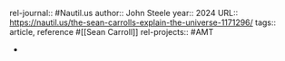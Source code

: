 rel-journal:: #Nautil.us
author:: John Steele
year:: 2024
URL:: https://nautil.us/the-sean-carrolls-explain-the-universe-1171296/
tags:: article, reference #[[Sean Carroll]]
rel-projects:: #AMT



-
